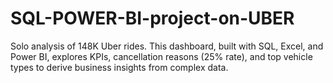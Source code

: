 # SQL-POWER-BI-project-on-UBER
Solo analysis of 148K Uber rides. This dashboard, built with SQL, Excel, and Power BI, explores KPIs, cancellation reasons (25% rate), and top vehicle types to derive business insights from complex data.
